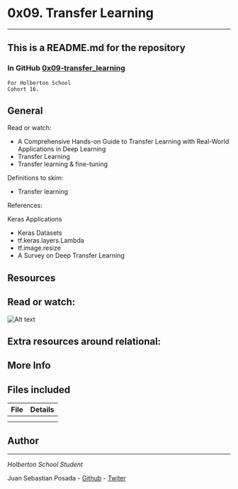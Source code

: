 # 0x09. Transfer Learning
***
## This is a README.md for the repository
### In GitHub [0x09-transfer_learning]()
```
For Holberton School
Cohort 16.
```
## General
Read or watch:

* A Comprehensive Hands-on Guide to Transfer Learning with Real-World Applications in Deep Learning
* Transfer Learning
* Transfer learning & fine-tuning


Definitions to skim:
* Transfer learning

References:

Keras Applications
* Keras Datasets
* tf.keras.layers.Lambda
* tf.image.resize
* A Survey on Deep Transfer Learning

## Resources

## Read or watch:

![Alt text]()

## Extra resources around relational:

## More Info

## Files included

| File                 | Details                                    |
|--------------------- | ------------------------------------------ |
| []() |	       |
| []() |	       |



## Author
***
*Holberton School Student*

Juan Sebastian Posada  - [Github](https://github.com/Juansepo13) - [Twiter](https://twitter.com/@JuanSeb35904130)